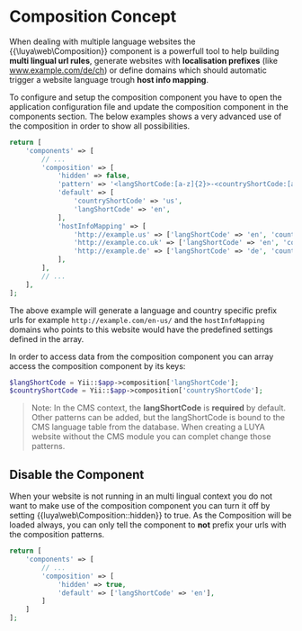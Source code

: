 # Composition Concept

When dealing with multiple language websites the {{\luya\web\Composition}} component is a powerfull tool to help building **multi lingual url rules**, generate websites with **localisation prefixes** (like www.example.com/de/ch) or define domains which should automatic trigger a website language trough **host info mapping**.

To configure and setup the composition component you have to open the application configuration file and update the composition component in the components section. The below examples shows a very advanced use of the composition in order to show all possibilities.

```php
return [
    'components' => [
        // ...
        'composition' => [
            'hidden' => false,
            'pattern' => '<langShortCode:[a-z]{2}>-<countryShortCode:[a-z]{2}>',
            'default' => [
                'countryShortCode' => 'us',
                'langShortCode' => 'en',
            ],
            'hostInfoMapping' => [
                'http://example.us' => ['langShortCode' => 'en', 'countryShortCode' => 'us'],
                'http://example.co.uk' => ['langShortCode' => 'en', 'countryShortCode' => 'uk'],
                'http://example.de' => ['langShortCode' => 'de', 'countryShortCode' => 'de'],
            ],
        ],
        // ...
    ],
];
```

The above example will generate a language and country specific prefix urls for example `http://example.com/en-us/` and the `hostInfoMapping` domains who points to this website would have the predefined settings defined in the array.

In order to access data from the composition component you can array access the composition component by its keys:

```php
$langShortCode = Yii::$app->composition['langShortCode'];
$countryShortCode = Yii::$app->composition['countryShortCode'];
```

> Note: In the CMS context, the **langShortCode** is **required** by default. Other patterns can be added, but the langShortCode is bound to the CMS language table from the database. When creating a LUYA website without the CMS module you can complet change those patterns.

## Disable the Component

When your website is not running in an multi lingual context you do not want to make use of the composition component you can turn it off by setting {{luya\web\Composition::hidden}} to true. As the Composition will be loaded always, you can only tell the component to **not** prefix your urls with the composition patterns.

```php
return [
    'components' => [
        // ...
        'composition' => [
            'hidden' => true,
            'default' => ['langShortCode' => 'en'],
        ]
    ]
];
```
